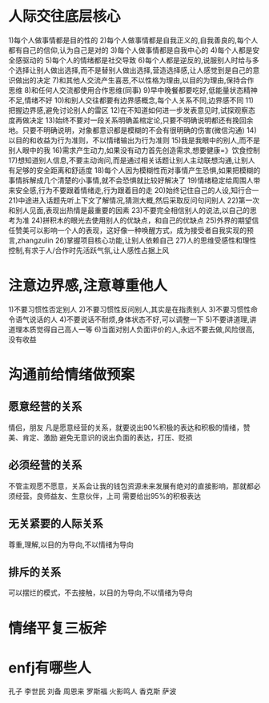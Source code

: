 # 人际交往底层核心
1)每个人做事情都是目的性的
2)每个人做事情都是自我正义的,自我善良的,每个人都有自己的信仰,认为自己是对的
3)每个人做事情都是自我中心的
4)每个人都是安全感驱动的
5)每个人的情绪都是社交导致
6)每个人都是逆反的,说服别人时给与多个选择让别人做出选择,而不是替别人做出选择,营造选择感,让人感觉到是自己的意识做出的决定
7)和其他人交流产生喜恶,不以性格为理由,以目的为理由,保持合作思维
8)和任何人交流都使用合作思维(同事)
9)早中晚餐都要吃好,低能量状态精神不足,情绪不好
10)和别人交往都要有边界感概念,每个人关系不同,边界感不同
11)把握边界感,避免讨论别人的雷区
12)在不知道如何进一步发表意见时,试探观察态度再做决定
13)始终不要对一段关系明确盖棺定论,只要不明确说明都还有挽回余地。只要不明确说明，对象都意识都是模糊的不会有很明确的伤害(微信沟通)
14)以目的和收益为行为准则，不以情绪输出为行为准则
15)我是我眼中的别人,而不是别人眼中的我
16)需求产生动力,如果没有动力首先创造需求,想要健康=》饮食控制
17)想知道别人信息,不要主动询问,而是通过相关话题让别人主动联想沟通,让别人有足够的安全距离和舒适度
18)每个人因为模糊性而对事情产生恐惧,如果把模糊的事情拆解成几个清楚的小事情,就不会恐惧就比较好解决了
19)情绪稳定给周围人带来安全感,行为不要跟着情绪走,行为跟着目的走
20)始终记住自己的人设,知行合一
21)中途进入话题先听上下文了解情况,猜测大概,然后采取反问句问别人
22)第一次和别人见面,表现出热情是最重要的因素
23)不要完全相信别人的说法,以自己的思考为准
24)拼积木的眼光去使用别人的优缺点，和自己的优缺点
25)外界的期望信任赞美可以影响一个人的表现，这好像一种唤醒方式，成为接受者自我实现的预言,zhangzulin
26)掌握项目核心功能,让别人依赖自己
27)人的思维受感性和理性控制,有求于人/合作时先活跃气氛,让人感性占据上风
# 注意边界感,注意尊重他人
1)不要习惯性否定别人
2)不要习惯性反问别人,其实是在指责别人
3)不要习惯性命令语气说话的人
4)不要说话不耐烦,身体状态不好,可以调整一下
5)不要讲道理,讲道理本质觉得自己高人一等
6)当面对别人负面评价的人,永远不要去做,风险很高,没有收益

# 沟通前给情绪做预案
## 愿意经营的关系
情侣，朋友
凡是愿意经营的关系，就要说出90%积极的表达和积极的情绪，赞美、肯定、激励
避免无意识的说出负面的表达，打压、贬损
## 必须经营的关系
不管主观愿不愿意，关系会让我的钱包资源未来发展有绝对的直接影响，那就都必须经营。良师益友、生意伙伴，上司
需要给出95%的积极表达
## 无关紧要的人际关系
尊重,理解,以目的为导向,不以情绪为导向
## 排斥的关系
可以摆烂的模式，不去接触，以目的为导向,不以情绪为导向

# 情绪平复三板斧

# enfj有哪些人
孔子
李世民
刘备
周恩来
罗斯福
火影鸣人
香克斯
萨波